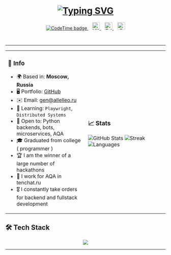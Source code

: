 <h1 align="center">
  <a href="https://github.com/allelleo" target="_blank">
    <img src="https://readme-typing-svg.demolab.com?font=Fira+Code&pause=1000&color=0891B2&center=true&vCenter=true&width=435&lines=Alexey+Ovchinikov;Python+Backend+Developer" alt="Typing SVG" />
  </a>
</h1>

<p align="center">
  <a href="https://codetime.dev">
    <img src="https://img.shields.io/endpoint?style=flat-square&url=https%3A%2F%2Fapi.codetime.dev%2Fshield%3Fid%3D17389%26project%3D%26in%3D0" alt="CodeTime badge" />
  </a>
  &nbsp;&nbsp;
  <a href="https://vk.com/allelleo">
    <img src="https://upload.wikimedia.org/wikipedia/commons/2/21/VK.com-logo.svg" alt="VK" width="24px" />
  </a>
  &nbsp;&nbsp;
  <a href="https://t.me/allelleo">
    <img src="https://upload.wikimedia.org/wikipedia/commons/8/82/Telegram_logo.svg" alt="Telegram" width="24px" />
  </a>
  &nbsp;&nbsp;
  <a href="mailto:gen@allelleo.ru">
    <img src="https://upload.wikimedia.org/wikipedia/commons/4/4e/Mail_%28iOS%29.svg" alt="Email" width="24px" />
  </a>
</p>


</br>

---

<table>
<tr>
<td width="50%">

### 📍 Info

- 🌍 Based in: **Moscow, Russia**
- 🖥️ Portfolio: [GitHub](https://github.com/allelleo)
- ✉️ Email: [gen@allelleo.ru](mailto:gen@allelleo.ru)
- 🧠 Learning: `Playwright`, `Distributed Systems`
- 🤝 Open to: Python backends, bots, microservices, AQA
- 🎓 Graduated from college ( programmer )
- 🏆 I am the winner of a large number of hackathons
- 🧠 I work for AQA in tenchat.ru
- 🎖️ I constantly take orders for backend and fullstack development

</td>
<td width="50%">

### 📈 Stats

![GitHub Stats](https://github-readme-stats.vercel.app/api?username=allelleo&show_icons=true&theme=tokyonight)
![Streak](https://github-readme-streak-stats.herokuapp.com/?user=allelleo&theme=tokyonight)
![Languages](https://github-readme-stats.vercel.app/api/top-langs/?username=allelleo&layout=compact&theme=tokyonight)

</td>
</tr>
</table>


## 🛠️ Tech Stack

<p align="center">
  <img src="https://skillicons.dev/icons?i=python,postgres,docker,redis,kafka,git,linux,python,js,ts,html,css,vscode,bash,jwt,mysql,sqlite,nodejs,bootstrap,django,fastapi,flask,jenkins,nginx,obsidian,prometheus,pycharm,raspberrypi,selenium," />
</p>

---
